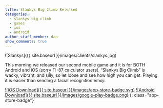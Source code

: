 ```yaml
---
title: Slankys Big Climb Released
categories:
  - slankys big climb
  - games
  - ios
  - android
author_staff_member: dan
show_comments: true
---
```


![Slankys]({{ site.baseurl }}/images/clients/slankys.jpg)

This morning we released our second mobile game and it is for BOTH Android and iOS (sorry TI-87 calculator users). “Slankys Big Climb” is wacky, vibrant, and silly, so let loose and see how high you can get. Playing it is easier than sending a facial recognition emoji.

[![iOS Download]({{ site.baseurl }}/images/app-store-badge.svg)](https://itunes.apple.com/us/app/slankys-big-climb-endless-run/id1280790074?mt=8)
[![Android Download]({{ site.baseurl }}/images/google-play-badge.png)](https://play.google.com/store/apps/details?id=com.base11studios.infiniteclimb&hl=en)
{: class="app-store-badge"}